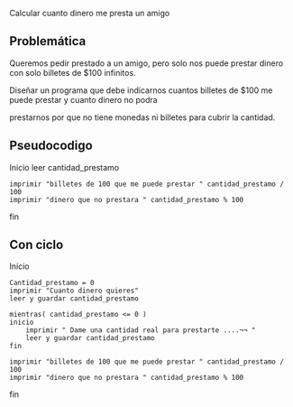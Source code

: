  Calcular cuanto dinero me presta un amigo

## Problemática

Queremos pedir prestado a un amigo, pero solo nos puede prestar dinero con solo billetes de $100 infinitos. 

Diseñar un programa que debe indicarnos cuantos billetes de $100 me puede prestar y cuanto dinero no podra  

prestarnos por que no tiene monedas ni billetes para cubrir la cantidad.

## Pseudocodigo 

Inicio
    leer cantidad_prestamo

    imprimir "billetes de 100 que me puede prestar " cantidad_prestamo / 100 
    imprimir "dinero que no prestara " cantidad_prestamo % 100


fin

## Con ciclo

Inicio

    Cantidad_prestamo = 0 
    imprimir "Cuanto dinero quieres"
    leer y guardar cantidad_prestamo

    mientras( cantidad_prestamo <= 0 )
    inicio
        imprimir " Dame una cantidad real para prestarte ....¬¬ "
        leer y guardar cantidad_prestamo
    fin

    imprimir "billetes de 100 que me puede prestar " cantidad_prestamo / 100 
    imprimir "dinero que no prestara " cantidad_prestamo % 100

fin













